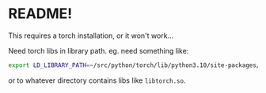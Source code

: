 # README!

This requires a torch installation, or it won't work...

Need torch libs in library path. eg. need something like:
```bash
export LD_LIBRARY_PATH=~/src/python/torch/lib/python3.10/site-packages/torch/lib/
```
or to whatever directory contains libs like `libtorch.so`.


